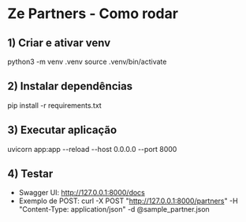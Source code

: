 # Ze Partners - Como rodar

## 1) Criar e ativar venv
python3 -m venv .venv
source .venv/bin/activate

## 2) Instalar dependências
pip install -r requirements.txt

## 3) Executar aplicação
uvicorn app:app --reload --host 0.0.0.0 --port 8000

## 4) Testar
- Swagger UI: http://127.0.0.1:8000/docs
- Exemplo de POST:
  curl -X POST "http://127.0.0.1:8000/partners" -H "Content-Type: application/json" -d @sample_partner.json
